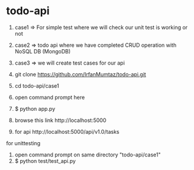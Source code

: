 # todo-api

1) case1 => For simple test where we will check our unit test is working or not
2) case2 => todo api where we have completed CRUD operation with NoSQL DB (MongoDB)
3) case3 => we will create test cases for our api

1) git clone https://github.com/IrfanMumtaz/todo-api.git
2) cd todo-api/case1
3) open command prompt here
4) $ python app.py
5) browse this link http://localhost:5000
6) for api http://localhost:5000/api/v1.0/tasks


for unittesting
1) open command prompt on same directory "todo-api/case1"
2) $ python test/test_api.py

